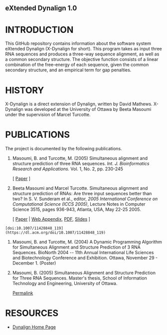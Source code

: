 ## eXtended Dynalign 1.0

# INTRODUCTION

This GitHub repository contains information about the software system
eXtended Dynalign (X-Dynalign for short). This program takes as input three
RNA sequences and produces a three-way sequence alignment, as well as a
common secondary structure.  The objective function consists of a
linear combination of the free-energy of each sequence, given the
common secondary structure, and an empirical term for gap penalties.

# HISTORY

X-Dynalign is a direct extension of Dynalign, written by David
Mathews.  X-Dynalign was developed at the University of Ottawa by
Beeta Masoumi under the supervision of Marcel Turcotte.

# PUBLICATIONS

The project is documented by the following publications.

  1.  Masoumi, B. and Turcotte, M. (2005) Simultaneous alignment and
      structure prediction of three RNA sequences.
      <i>Int. J. Bioinformatics Research and
      Applications.</i> Vol. 1, No. 2, pp. 230-245

      [ [Paper](http://turcotte.xyz/lab/software/x-dynalign/papers/IJBRA_1_2_p_230-245.pdf) ] 
    
  1.  Beeta Masoumi and Marcel Turcotte. Simultaneous alignment and
      structure prediction of RNAs: Are three input sequences better than
      two? In S. V. Sunderam et al., editor, <i>2005 International Conference
      on  Computational Science (ICCS 2005)</i>, Lecture Notes in Computer
      Science 3515, pages 936-943, Atlanta, USA, May 22-25 2005. 
      

      [ [Paper](http://turcotte.xyz/lab/software/x-dynalign/papers/iwbra2005.pdf) |
        [Web Appendix](http://turcotte.xyz/lab/software/x-dynalign/papers/iwbra2005_appendix),
        [PDF](http://turcotte.xyz/lab/software/x-dynalign/papers/iwbra2005_appendix/xd_web_appendix.pdf),
        [Slides](https://www.site.uottawa.ca/~turcotte/lab/software/x-dynalign/papers/IWBRA2005_MTurcotte.pdf)
      ] 
    
    [doi:10.1007/11428848_119](https://dl.acm.org/doi/10.1007/11428848_119)
  
  1.  Masoumi, B. and Turcotte, M. (2004) A Dynamic Programming
      Algorithm for Simultaneous Alignment and Structure Prediction of 3 RNA
      Sequences. BioNorth 2004 -- 11th Annual International Life Sciences
      and Biotechnology Conference and Exhibition. Ottawa, November 29 -
      December 1. (Poster)

  1.  Masoumi, B. (2005) Simultaneous Alignment and Structure
      Prediction for Three RNA Sequences.  Master's thesis, School of
      Information Technology and Engineering, University of
      Ottawa.

      [Permalink](http://hdl.handle.net/10393/26974)
  
# RESOURCES

  -  [Dynalign	Home Page](https://rna.urmc.rochester.edu/RNAstructureWeb/Servers/dynalign/dynalign.html)
